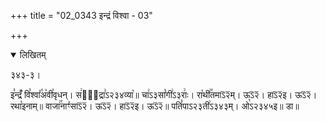 +++
title = "02_0343 इन्द्रं विश्वा - 03"

+++
<details open><summary>लिखितम्</summary>

३४३-३।

इ꣣न्द्रँ꣤ वि꣣श्वा꣤꣯अ꣥वी꣯वृधन्। स꣢मू᳐द्रा꣣ऽ२३४व्या꣥॥ चा꣢ऽ३सां꣡गी꣢ऽ३राः꣢। रा꣡थी꣢꣯तमाऽ᳒२᳒म्। ऊऽ᳒२᳒। हाऽ᳒२᳒इ। ऊऽ᳒२᳒। रथा꣡इनाम्॥ वाजा꣢꣯नाꣳ꣯साऽ᳒२᳒। ऊऽ᳒२᳒। हाऽ᳒२᳒इ। ऊऽ᳒२᳒॥ पतिं꣡पाऽ२३ती꣢ऽ३४३म्। ओ꣡ऽ२३४५इ॥ डा॥
</details>